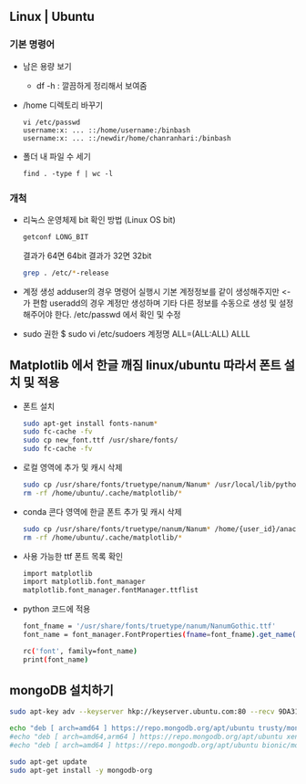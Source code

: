 ## Linux | Ubuntu

### 기본 명령어
- 남은 용량 보기
  - df -h : 깔끔하게 정리해서 보여줌
    
- /home 디렉토리 바꾸기
  ```
  vi /etc/passwd
  username:x: ... ::/home/username:/binbash
  username:x: ... ::/newdir/home/chanranhari:/binbash
  ```
- 폴더 내 파일 수 세기
  ```
  find . -type f | wc -l
  ```

### 개척
- 리눅스 운영체제 bit 확인 방법 (Linux OS bit)
  ```bash
  getconf LONG_BIT
  ```
  결과가 64면 64bit 결과가 32면 32bit
  ```bash
  grep . /etc/*-release
  ```


- 계정 생성
  adduser의 경우 명령어 실행시 기본 계정정보를 같이 생성해주지만 <- 가 편함
  useradd의 경우 계정만 생성하며 기타 다른 정보를 수동으로 생성 및 설정해주어야 한다. 
  /etc/passwd 에서 확인 및 수정
  
- sudo 권한
  $ sudo vi /etc/sudoers
  계정명 ALL=(ALL:ALL) ALLL
  
## Matplotlib 에서 한글 깨짐 linux/ubuntu 따라서 폰트 설치 및 적용
- 폰트 설치
  ```bash
  sudo apt-get install fonts-nanum*
  sudo fc-cache -fv
  sudo cp new_font.ttf /usr/share/fonts/
  sudo fc-cache -fv
  ```
- 로컬 영역에 추가 및 캐시 삭제
  ```bash
  sudo cp /usr/share/fonts/truetype/nanum/Nanum* /usr/local/lib/python3.4/dist-packages/matplotlib/mpl-data/fonts/ttf/
  rm -rf /home/ubuntu/.cache/matplotlib/*
  ```
- conda 콘다 영역에 한글 폰트 추가 및 캐시 삭제
  ```bash
  sudo cp /usr/share/fonts/truetype/nanum/Nanum* /home/{user_id}/anaconda3/envs/{env_name}/lib/python3.5/site-packages/matplotlib/mpl-data/fonts/ttf/
  rm -rf /home/ubuntu/.cache/matplotlib/*
  ```
- 사용 가능한 ttf 폰트 목록 확인
  ```bash
  import matplotlib
  import matplotlib.font_manager
  matplotlib.font_manager.fontManager.ttflist
  ```
- python 코드에 적용
  ```bash
  font_fname = '/usr/share/fonts/truetype/nanum/NanumGothic.ttf'
  font_name = font_manager.FontProperties(fname=font_fname).get_name()

  rc('font', family=font_name)
  print(font_name)
  ```
## mongoDB 설치하기
  ```bash
  sudo apt-key adv --keyserver hkp://keyserver.ubuntu.com:80 --recv 9DA31620334BD75D9DCB49F368818C72E52529D4
  
  echo "deb [ arch=amd64 ] https://repo.mongodb.org/apt/ubuntu trusty/mongodb-org/4.0 multiverse" | sudo tee /etc/apt/sources.list.d/mongodb-org-4.0.list # for Ubuntu 14.04 (Trusty)
  #echo "deb [ arch=amd64,arm64 ] https://repo.mongodb.org/apt/ubuntu xenial/mongodb-org/4.0 multiverse" | sudo tee /etc/apt/sources.list.d/mongodb-org-4.0.list # for Ubuntu 16.04(Xenial)
  #echo "deb [ arch=amd64 ] https://repo.mongodb.org/apt/ubuntu bionic/mongodb-org/4.0 multiverse" | sudo tee /etc/apt/sources.list.d/mongodb-org-4.0.list # for Ubuntu 18.04 (Bionic)

  sudo apt-get update
  sudo apt-get install -y mongodb-org
  ```
